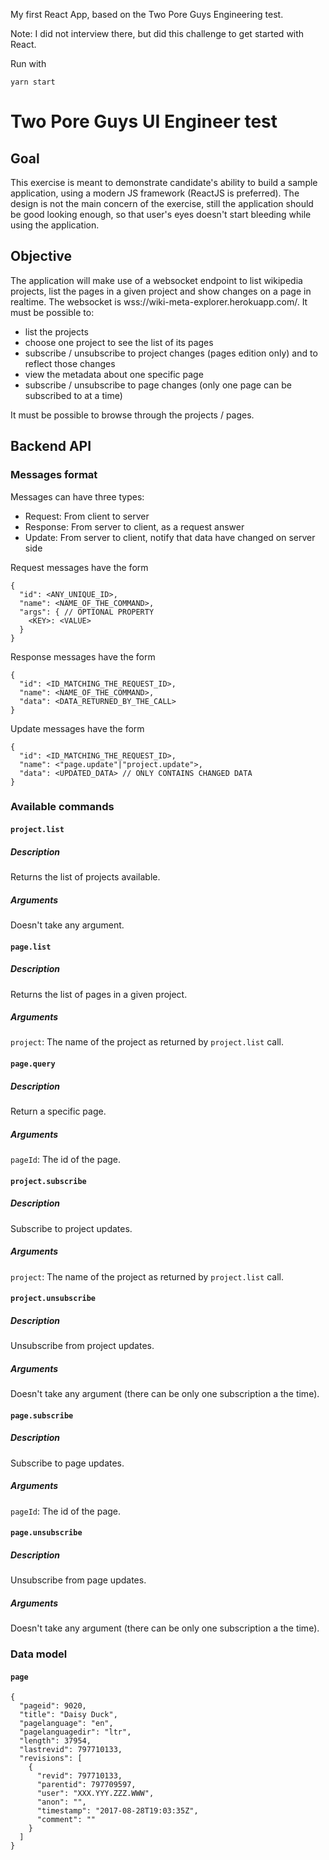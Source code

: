 My first React App, based on the Two Pore Guys Engineering test.

Note: I did not interview there, but did this challenge to get started with React.


Run with
```
yarn start
```




# Two Pore Guys UI Engineer test

## Goal
This exercise is meant to demonstrate candidate's ability to build a sample application, using a modern JS framework (ReactJS is preferred).
The design is not the main concern of the exercise, still the application should be good looking enough,  so that user's eyes doesn't start bleeding while using the application.

## Objective
The application will make use of a websocket endpoint to list wikipedia projects, list the pages in a given project and show changes on a page in realtime.
The websocket is wss://wiki-meta-explorer.herokuapp.com/.
It must be possible to:
- list the projects
- choose one project to see the list of its pages
- subscribe / unsubscribe to project changes (pages edition only) and to reflect those changes
- view the metadata about one specific page
- subscribe / unsubscribe to page changes (only one page can be subscribed to at a time)

It must be possible to browse through the projects / pages.

## Backend API

### Messages format
Messages can have three types:
- Request: From client to server
- Response: From server to client, as a request answer
- Update: From server to client, notify that data have changed on server side

Request messages have the form
```
{
  "id": <ANY_UNIQUE_ID>,
  "name": <NAME_OF_THE_COMMAND>,
  "args": { // OPTIONAL PROPERTY
    <KEY>: <VALUE>
  }
}
```

Response messages have the form
```
{
  "id": <ID_MATCHING_THE_REQUEST_ID>,
  "name": <NAME_OF_THE_COMMAND>,
  "data": <DATA_RETURNED_BY_THE_CALL>
}
```

Update messages have the form
```
{
  "id": <ID_MATCHING_THE_REQUEST_ID>,
  "name": <"page.update"|"project.update">,
  "data": <UPDATED_DATA> // ONLY CONTAINS CHANGED DATA
}
```

### Available commands

#### `project.list`
##### Description
Returns the list of projects available.
##### Arguments
Doesn't take any argument.

#### `page.list`
##### Description
Returns the list of pages in a given project.
##### Arguments
`project`: The name of the project as returned by `project.list` call.

#### `page.query`
##### Description
Return a specific page.
##### Arguments
`pageId`: The id of the page.

#### `project.subscribe`
##### Description
Subscribe to project updates.
##### Arguments
`project`: The name of the project as returned by `project.list` call.

#### `project.unsubscribe`
##### Description
Unsubscribe from project updates.
##### Arguments
Doesn't take any argument (there can be only one subscription a the time).

#### `page.subscribe`
##### Description
Subscribe to page updates.
##### Arguments
`pageId`: The id of the page.

#### `page.unsubscribe`
##### Description
Unsubscribe from page updates.
##### Arguments
Doesn't take any argument (there can be only one subscription a the time).

### Data model
#### `page`
```
{
  "pageid": 9020,
  "title": "Daisy Duck",
  "pagelanguage": "en",
  "pagelanguagedir": "ltr",
  "length": 37954,
  "lastrevid": 797710133,
  "revisions": [
    {
      "revid": 797710133,
      "parentid": 797709597,
      "user": "XXX.YYY.ZZZ.WWW",
      "anon": "",
      "timestamp": "2017-08-28T19:03:35Z",
      "comment": ""
    }
  ]
}
```
